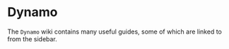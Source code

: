 # Dynamo

The `Dynamo` wiki contains many useful guides, some of which are linked to from the sidebar.